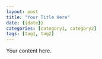 ```yaml
---
layout: post
title: "Your Title Here"
date: {{date}}
categories: [category1, category2]
tags: [tag1, tag2]
---
```


Your content here.

